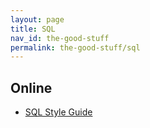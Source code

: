 ```yaml
---
layout: page
title: SQL
nav_id: the-good-stuff
permalink: the-good-stuff/sql
---
```


## Online

- [SQL Style Guide](https://www.sqlstyle.guide)
